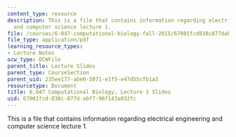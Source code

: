 ```yaml
---
content_type: resource
description: This is a file that contains information regarding electrical engineering
  and computer science lecture 1.
file: /courses/6-047-computational-biology-fall-2015/67001fcd838c877dabf796f143a032fc_MIT6_047F15_Lecture01.pdf
file_type: application/pdf
learning_resource_types:
- Lecture Notes
ocw_type: OCWFile
parent_title: Lecture Slides
parent_type: CourseSection
parent_uid: 235ee177-abe0-5071-e1f5-e47d55cfb1a3
resourcetype: Document
title: 6.047 Computational Biology, Lecture 1 Slides
uid: 67001fcd-838c-877d-abf7-96f143a032fc
---
```

This is a file that contains information regarding electrical engineering and computer science lecture 1.

